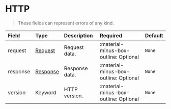 [comment]: # (AUTOGENERATED MARKDOWN CONTENT)
# HTTP
> These fields can represent errors of any kind.

| Field | Type | Description | Required | Default |
| :--- | :--- | :--- | :--- | :--- |
| request | [Request](/howler/odm/class/request) | Request data. | :material-minus-box-outline: Optional | `None` |
| response | [Response](/howler/odm/class/response) | Response data. | :material-minus-box-outline: Optional | `None` |
| version | Keyword | HTTP version. | :material-minus-box-outline: Optional | `None` |